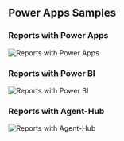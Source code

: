 ## Power Apps Samples

### Reports with Power Apps
![Reports with Power Apps](https://user-images.githubusercontent.com/6631390/119881658-873e2e00-befb-11eb-8485-12b2729c39cd.jpg)

### Reports with Power BI
![Reports with Power BI](https://user-images.githubusercontent.com/6631390/119881795-b2c11880-befb-11eb-9fb0-14ad57bac01c.jpg)

### Reports with Agent-Hub
![Reports with Agent-Hub](https://user-images.githubusercontent.com/6631390/119881877-c40a2500-befb-11eb-9174-f6c720ec6cf2.jpg)


